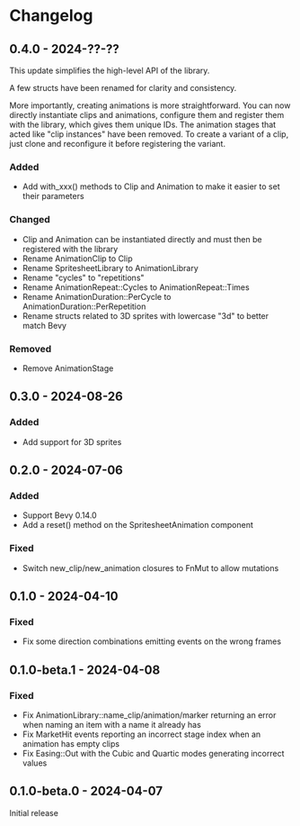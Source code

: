 # Changelog

## 0.4.0 - 2024-??-??

This update simplifies the high-level API of the library.

A few structs have been renamed for clarity and consistency.

More importantly, creating animations is more straightforward.
You can now directly instantiate clips and animations, configure them and register them with the library, which gives them unique IDs.
The animation stages that acted like "clip instances" have been removed.
To create a variant of a clip, just clone and reconfigure it before registering the variant.

### Added

- Add with_xxx() methods to Clip and Animation to make it easier to set their parameters

### Changed

- Clip and Animation can be instantiated directly and must then be registered with the library
- Rename AnimationClip to Clip
- Rename SpritesheetLibrary to AnimationLibrary
- Rename "cycles" to "repetitions"
- Rename AnimationRepeat::Cycles to AnimationRepeat::Times
- Rename AnimationDuration::PerCycle to AnimationDuration::PerRepetition
- Rename structs related to 3D sprites with lowercase "3d" to better match Bevy

### Removed

- Remove AnimationStage

## 0.3.0 - 2024-08-26

### Added

- Add support for 3D sprites

## 0.2.0 - 2024-07-06

### Added

- Support Bevy 0.14.0
- Add a reset() method on the SpritesheetAnimation component

### Fixed

- Switch new_clip/new_animation closures to FnMut to allow mutations

## 0.1.0 - 2024-04-10

### Fixed

- Fix some direction combinations emitting events on the wrong frames

## 0.1.0-beta.1 - 2024-04-08

### Fixed

- Fix AnimationLibrary::name_clip/animation/marker returning an error when naming an item with a name it already has
- Fix MarketHit events reporting an incorrect stage index when an animation has empty clips
- Fix Easing::Out with the Cubic and Quartic modes generating incorrect values

## 0.1.0-beta.0 - 2024-04-07

Initial release
